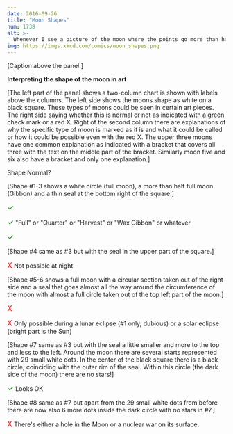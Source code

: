 ```yaml
---
date: 2016-09-26
title: "Moon Shapes"
num: 1738
alt: >-
  Whenever I see a picture of the moon where the points go more than halfway around, I assume it's being eclipsed by one of those Independence Day ships and interpret the rest of the image in light of that.
img: https://imgs.xkcd.com/comics/moon_shapes.png
---
```

[Caption above the panel:]

**Interpreting the shape of the moon in art**

[The left part of the panel shows a two-column chart is shown with labels above the columns. The left side shows the moons shape as white on a black square. These types of moons could be seen in certain art pieces. The right side saying whether this is normal or not as indicated with a green check mark or a red X. Right of the second column there are explanations of why the specific type of moon is marked as it is and what it could be called or how it could be possible even with the red X. The upper three moons have one common explanation as indicated with a bracket that covers all three with the text on the middle part of the bracket. Similarly moon five and six also have a bracket and only one explanation.]

Shape Normal?

[Shape #1-3 shows a white circle (full moon), a more than half full moon (Gibbon) and a thin seal at the bottom right of the square.]

<big><font color="green">✓</font></big>

<big><font color="green">✓</font></big> "Full" or "Quarter" or "Harvest" or "Wax Gibbon" or whatever

<big><font color="green">✓</font></big>

[Shape #4 same as #3 but with the seal in the upper part of the square.]

<big><font color="red">X</font></big> Not possible at night

[Shape #5-6 shows a full moon with a circular section taken out of the right side and a seal that goes almost all the way around the circumference of the moon with almost a full circle taken out of the top left part of the moon.]

<big><font color="red">X</font></big>

<big><font color="red">X</font></big> Only possible during a lunar eclipse (#1 only, dubious) or a solar eclipse (bright part is the Sun)

[Shape #7 same as #3 but with the seal a little smaller and more to the top and less to the left. Around the moon there are several starts represented with 29 small white dots. In the center of the black square there is a black circle, coinciding with the outer rim of the seal. Within this circle (the dark side of the moon) there are no stars!]

<big><font color="green">✓</font></big> Looks OK

[Shape #8 same as #7 but apart from the 29 small white dots from before there are now also 6 more dots inside the dark circle with no stars in #7.]

<big><font color="red">X</font></big> There's either a hole in the Moon or a nuclear war on its surface.